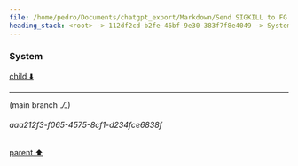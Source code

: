 ```yaml
---
file: /home/pedro/Documents/chatgpt_export/Markdown/Send SIGKILL to FG Process.md
heading_stack: <root> -> 112df2cd-b2fe-46bf-9e30-383f7f8e4049 -> System -> 386e7010-f16e-4339-907d-8d9a3a5d53db -> System
---
```

### System

[child ⬇️](#aaa212f3-f065-4575-8cf1-d234fce6838f)

---

(main branch ⎇)
###### aaa212f3-f065-4575-8cf1-d234fce6838f
[parent ⬆️](#386e7010-f16e-4339-907d-8d9a3a5d53db)

